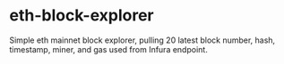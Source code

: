 # eth-block-explorer

Simple eth mainnet block explorer, pulling 20 latest block number, hash, timestamp, miner, and gas used from Infura endpoint.

